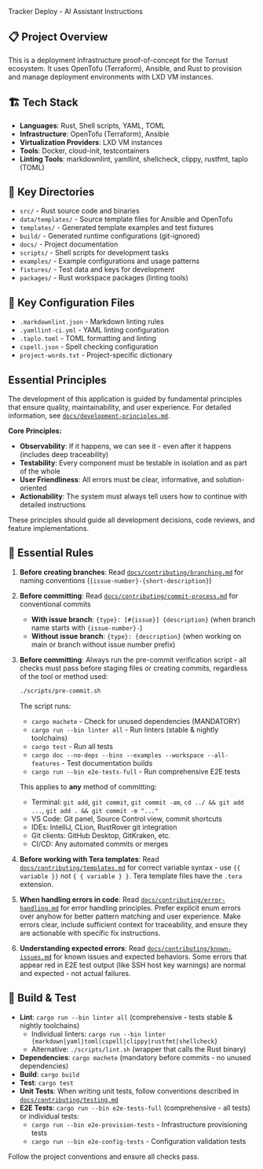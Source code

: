 Tracker Deploy - AI Assistant Instructions

## 📋 Project Overview

This is a deployment infrastructure proof-of-concept for the Torrust ecosystem. It uses OpenTofu (Terraform), Ansible, and Rust to provision and manage deployment environments with LXD VM instances.

## 🏗️ Tech Stack

- **Languages**: Rust, Shell scripts, YAML, TOML
- **Infrastructure**: OpenTofu (Terraform), Ansible
- **Virtualization Providers**: LXD VM instances
- **Tools**: Docker, cloud-init, testcontainers
- **Linting Tools**: markdownlint, yamllint, shellcheck, clippy, rustfmt, taplo (TOML)

## 📁 Key Directories

- `src/` - Rust source code and binaries
- `data/templates/` - Source template files for Ansible and OpenTofu
- `templates/` - Generated template examples and test fixtures
- `build/` - Generated runtime configurations (git-ignored)
- `docs/` - Project documentation
- `scripts/` - Shell scripts for development tasks
- `examples/` - Example configurations and usage patterns
- `fixtures/` - Test data and keys for development
- `packages/` - Rust workspace packages (linting tools)

## 📄 Key Configuration Files

- `.markdownlint.json` - Markdown linting rules
- `.yamllint-ci.yml` - YAML linting configuration
- `.taplo.toml` - TOML formatting and linting
- `cspell.json` - Spell checking configuration
- `project-words.txt` - Project-specific dictionary

## Essential Principles

The development of this application is guided by fundamental principles that ensure quality, maintainability, and user experience. For detailed information, see [`docs/development-principles.md`](../docs/development-principles.md).

**Core Principles:**

- **Observability**: If it happens, we can see it - even after it happens (includes deep traceability)
- **Testability**: Every component must be testable in isolation and as part of the whole
- **User Friendliness**: All errors must be clear, informative, and solution-oriented
- **Actionability**: The system must always tell users how to continue with detailed instructions

These principles should guide all development decisions, code reviews, and feature implementations.

## 🔧 Essential Rules

1. **Before creating branches**: Read [`docs/contributing/branching.md`](../docs/contributing/branching.md) for naming conventions (`{issue-number}-{short-description}`)

2. **Before committing**: Read [`docs/contributing/commit-process.md`](../docs/contributing/commit-process.md) for conventional commits

   - **With issue branch**: `{type}: [#{issue}] {description}` (when branch name starts with `{issue-number}-`)
   - **Without issue branch**: `{type}: {description}` (when working on main or branch without issue number prefix)

3. **Before committing**: Always run the pre-commit verification script - all checks must pass before staging files or creating commits, regardless of the tool or method used:

   ```bash
   ./scripts/pre-commit.sh
   ```

   The script runs:

   - `cargo machete` - Check for unused dependencies (MANDATORY)
   - `cargo run --bin linter all` - Run linters (stable & nightly toolchains)
   - `cargo test` - Run all tests
   - `cargo doc --no-deps --bins --examples --workspace --all-features` - Test documentation builds
   - `cargo run --bin e2e-tests-full` - Run comprehensive E2E tests

   This applies to **any** method of committing:

   - Terminal: `git add`, `git commit`, `git commit -am`, `cd ../ && git add ...`, `git add . && git commit -m "..."`
   - VS Code: Git panel, Source Control view, commit shortcuts
   - IDEs: IntelliJ, CLion, RustRover git integration
   - Git clients: GitHub Desktop, GitKraken, etc.
   - CI/CD: Any automated commits or merges

4. **Before working with Tera templates**: Read [`docs/contributing/templates.md`](../docs/contributing/templates.md) for correct variable syntax - use `{{ variable }}` not `{ { variable } }`. Tera template files have the `.tera` extension.

5. **When handling errors in code**: Read [`docs/contributing/error-handling.md`](../docs/contributing/error-handling.md) for error handling principles. Prefer explicit enum errors over anyhow for better pattern matching and user experience. Make errors clear, include sufficient context for traceability, and ensure they are actionable with specific fix instructions.

6. **Understanding expected errors**: Read [`docs/contributing/known-issues.md`](../docs/contributing/known-issues.md) for known issues and expected behaviors. Some errors that appear red in E2E test output (like SSH host key warnings) are normal and expected - not actual failures.

## 🧪 Build & Test

- **Lint**: `cargo run --bin linter all` (comprehensive - tests stable & nightly toolchains)
  - Individual linters: `cargo run --bin linter {markdown|yaml|toml|cspell|clippy|rustfmt|shellcheck}`
  - Alternative: `./scripts/lint.sh` (wrapper that calls the Rust binary)
- **Dependencies**: `cargo machete` (mandatory before commits - no unused dependencies)
- **Build**: `cargo build`
- **Test**: `cargo test`
- **Unit Tests**: When writing unit tests, follow conventions described in [`docs/contributing/testing.md`](../docs/contributing/testing.md)
- **E2E Tests**: `cargo run --bin e2e-tests-full` (comprehensive - all tests) or individual tests:
  - `cargo run --bin e2e-provision-tests` - Infrastructure provisioning tests
  - `cargo run --bin e2e-config-tests` - Configuration validation tests

Follow the project conventions and ensure all checks pass.
